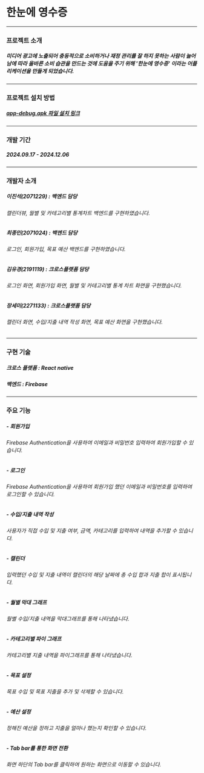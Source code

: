 # 한눈에 영수증

---

### 프로젝트 소개

##### 미디어 광고에 노출되어 충동적으로 소비하거나 재정 관리를 잘 하지 못하는 사람이 늘어남에 따라 올바른 소비 습관을 만드는 것에 도움을 주기 위해 '한눈에 영수증' 이라는 어플리케이션을 만들게 되었습니다.

---

### 프로젝트 설치 방법

#####  [app-debug.apk 파일 설치 링크](https://drive.google.com/file/d/12GkLXC_ExU3oPiqQxpd0OrgReBgB2_3q/view?usp=sharing)

---

### 개발 기간

##### 2024.09.17 - 2024.12.06

---

### 개발자 소개

##### 이진석(2071229) : 백엔드 담당

###### 캘린더뷰, 월별 및 카테고리별 통계차트 백엔드를 구현하였습니다.

##### 최종민(2071024) : 백엔드 담당

###### 로그인, 회원가입, 목표 예산 백엔드를 구현하였습니다.

##### 김유경(2191119) : 크로스플랫폼 담당

###### 로그인 화면, 회원가입 화면, 월별 및 카테고리별 통계 차트 화면을 구현했습니다.

##### 장세미(2271133) : 크로스플랫폼 담당

###### 캘린더 화면, 수입/지출 내역 작성 화면, 목표 예산 화면을 구현했습니다.

---

### 구현 기술

##### 크로스 플랫폼 : React native

##### 백엔드 : Firebase

---

### 주요 기능

##### - 회원가입

###### Firebase Authentication을 사용하여 이메일과 비밀번호 입력하여 회원가입할 수 있습니다.

##### - 로그인

###### Firebase Authentication을 사용하여 회원가입 했던 이메일과 비밀번호를 입력하여 로그인할 수 있습니다.



##### - 수입/지출 내역 작성

###### 사용자가 직접 수입 및 지출 여부, 금액, 카테고리를 입력하여 내역을 추가할 수 있습니다.

##### - 캘린더

###### 입력했던 수입 및 지출 내역이 캘린더의 해당 날짜에 총 수입 합과 지출 합이 표시됩니다.



##### - 월별 막대 그래프

###### 월별 수입/지출 내역을 막대그래프를 통해 나타냈습니다.

##### - 카테고리별 파이 그래프

###### 카테고리별 지출 내역을 파이그래프를 통해 나타냈습니다.



##### - 목표 설정

###### 목표 수입 및 목표 지출을 추가 및 삭제할 수 있습니다.

##### - 예산 설정

###### 정해진 예산을 정하고 지출을 얼마나 했는지 확인할 수 있습니다.



##### - Tab bar를 통한 화면 전환

###### 화면 하단의 Tab bar를 클릭하여 원하는 화면으로 이동할 수 있습니다.
